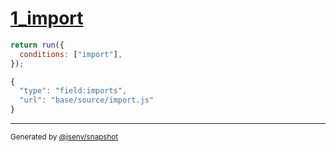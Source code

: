 # [1_import](../../conditions_star.test.mjs#L20)

```js
return run({
  conditions: ["import"],
});
```

```js
{
  "type": "field:imports",
  "url": "base/source/import.js"
}
```

---

<sub>
  Generated by <a href="https://github.com/jsenv/core/tree/main/packages/independent/snapshot">@jsenv/snapshot</a>
</sub>
